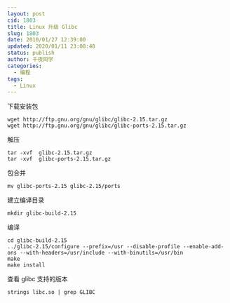 ```yaml
---
layout: post
cid: 1803
title: Linux 升级 Glibc
slug: 1803
date: 2010/01/27 12:39:00
updated: 2020/01/11 23:08:48
status: publish
author: 千夜同学
categories: 
  - 编程
tags: 
  - Linux
---
```



下载安装包

```
wget http://ftp.gnu.org/gnu/glibc/glibc-2.15.tar.gz
wget http://ftp.gnu.org/gnu/glibc/glibc-ports-2.15.tar.gz
```

解压

```
tar -xvf  glibc-2.15.tar.gz
tar -xvf  glibc-ports-2.15.tar.gz
```

包合并

```
mv glibc-ports-2.15 glibc-2.15/ports
```

建立编译目录

```
mkdir glibc-build-2.15
```

编译

```
cd glibc-build-2.15
../glibc-2.15/configure --prefix=/usr --disable-profile --enable-add-ons --with-headers=/usr/include --with-binutils=/usr/bin
make
make install
```

查看 glibc 支持的版本

```
strings libc.so | grep GLIBC
```
